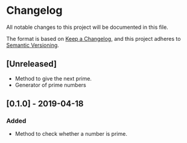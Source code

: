# Changelog
All notable changes to this project will be documented in this file.

The format is based on [Keep a Changelog](https://keepachangelog.com/en/1.0.0/),
and this project adheres to [Semantic Versioning](https://semver.org/spec/v2.0.0.html).

## [Unreleased]
- Method to give the next prime.
- Generator of prime numbers

## [0.1.0] - 2019-04-18
### Added
- Method to check whether a number is prime.
